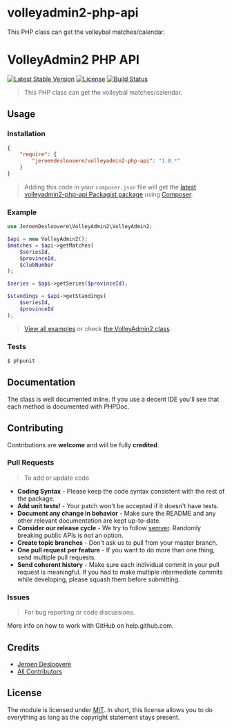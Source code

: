 # volleyadmin2-php-api
This PHP class can get the volleybal matches/calendar.

# VolleyAdmin2 PHP API
[![Latest Stable Version](http://img.shields.io/packagist/v/jeroendesloovere/volleyadmin2-php-api.svg)](https://packagist.org/packages/jeroendesloovere/volleyadmin2-php-api)
[![License](http://img.shields.io/badge/license-MIT-lightgrey.svg)](https://github.com/jeroendesloovere/volleyadmin2-php-api/blob/master/LICENSE)
[![Build Status](http://img.shields.io/travis/jeroendesloovere/volleyadmin2-php-api.svg)](https://travis-ci.org/jeroendesloovere/volleyadmin2-php-api)

> This PHP class can get the volleybal matches/calendar.

## Usage

### Installation

``` json
{
    "require": {
        "jeroendesloovere/volleyadmin2-php-api": "1.0.*"
    }
}
```
> Adding this code in your `composer.json` file will get the [latest volleyadmin2-php-api Packagist package](https://packagist.org/packages/jeroendesloovere/volleyadmin2-php-api) using [Composer](https://getcomposer.org).

### Example

``` php
use JeroenDesloovere\VolleyAdmin2\VolleyAdmin2;

$api = new VolleyAdmin2();
$matches = $api->getMatches(
    $seriesId,
    $provinceId,
    $clubNumber
);

$series = $api->getSeries($provinceId);

$standings = $api->getStandings(
    $seriesId,
    $provinceId
);

```
> [View all examples](/examples/) or check [the VolleyAdmin2 class](/src/).

### Tests

``` bash
$ phpunit
```

## Documentation

The class is well documented inline. If you use a decent IDE you'll see that each method is documented with PHPDoc.

## Contributing

Contributions are **welcome** and will be fully **credited**.

### Pull Requests

> To add or update code

- **Coding Syntax** - Please keep the code syntax consistent with the rest of the package.
- **Add unit tests!** - Your patch won't be accepted if it doesn't have tests.
- **Document any change in behavior** - Make sure the README and any other relevant documentation are kept up-to-date.
- **Consider our release cycle** - We try to follow [semver](http://semver.org/). Randomly breaking public APIs is not an option.
- **Create topic branches** - Don't ask us to pull from your master branch.
- **One pull request per feature** - If you want to do more than one thing, send multiple pull requests.
- **Send coherent history** - Make sure each individual commit in your pull request is meaningful. If you had to make multiple intermediate commits while developing, please squash them before submitting.

### Issues

> For bug reporting or code discussions.

More info on how to work with GitHub on help.github.com.

## Credits

- [Jeroen Desloovere](https://github.com/jeroendesloovere)
- [All Contributors](https://github.com/jeroendesloovere/volleyadmin2-php-api/contributors)

## License

The module is licensed under [MIT](./LICENSE.md). In short, this license allows you to do everything as long as the copyright statement stays present.
